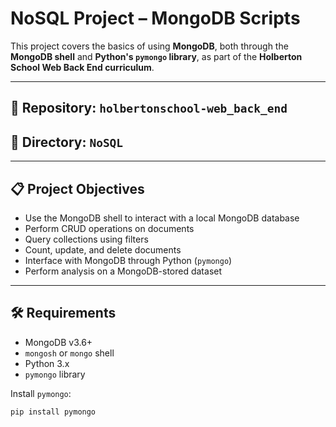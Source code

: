 # NoSQL Project – MongoDB Scripts

This project covers the basics of using **MongoDB**, both through the **MongoDB shell** and **Python's `pymongo` library**, as part of the **Holberton School Web Back End curriculum**.

---

## 📂 Repository: `holbertonschool-web_back_end`
## 📁 Directory: `NoSQL`

---

## 📋 Project Objectives

- Use the MongoDB shell to interact with a local MongoDB database
- Perform CRUD operations on documents
- Query collections using filters
- Count, update, and delete documents
- Interface with MongoDB through Python (`pymongo`)
- Perform analysis on a MongoDB-stored dataset

---

## 🛠️ Requirements

- MongoDB v3.6+
- `mongosh` or `mongo` shell
- Python 3.x
- `pymongo` library

Install `pymongo`:
```bash
pip install pymongo
